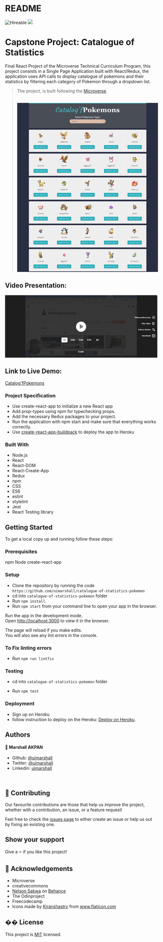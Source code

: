 # README

![Hireable](https://img.shields.io/badge/Hireable-yes-success) ![](https://img.shields.io/badge/-Microverse%20projects-blueviolet)

# Capstone Project: Catalogue of Statistics

Final React Project of the Microverse Technical Curriculum Program, this project consists in a Single Page Application built with React/Redux, the application uses API calls to display catalogue of pokemons and their statistics by filtering each category of Pokemon through a dropdown list.


> The project, is built following the [Microverse](https://www.notion.so/Catalogue-of-Statistics-72446e7fa33c403a9b6a0bc1de5c6cf5).<br>

> ​
> ![screenshot](public/Catalogue-of-pokemons.png)
>

## Video Presentation:

[![Watch Catalogue of Pokemons](public/video-presentation.png)](https://www.loom.com/share/f032b680574841f59371be7dc62a921f)

[]()


## Link to Live Demo:

[Catalog'fPokemons](https://pokemon-catalogue-stats.herokuapp.com/)

### Project Specification

- Use create-react-app to initialize a new React app
- Add prop-types using npm for typechecking props.
- Add the necessary Redux packages to your project.
- Run the application with npm start and make sure that everything works correctly.
- Use [create-react-app-buildpack](https://github.com/mars/create-react-app-buildpack) to deploy the app to Heroku

### Built With

- Node.js
- React
- React-DOM
- React-Create-App
- Redux
- npm
- CSS
- ES6
- eslint
- stylelint
- Jest
- React Testing library

## Getting Started
To get a local copy up and running follow these steps:

### Prerequisites

npm
Node
create-react-app
### Setup

- Clone the repository by running the code `https://github.com/uimarshall/catalogue-of-statistics-pokemon`
- cd into `catalogue-of-statistics-pokemon` folder
- Run `npm install`.
- Run `npm start` from your command line to open your app in the browser.

Run the app in the development mode.\
Open [http://localhost:3000](http://localhost:3000) to view it in the browser.

The page will reload if you make edits.\
You will also see any lint errors in the console.

### To Fix linting errors

- Run `npm run lintfix`
### Testing

- cd into `catalogue-of-statistics-pokemon` folder

- Run `npm test`
### Deployment

- Sign up on Heroku
- follow instruction to deploy on the Heroku: [Deploy on Heroku](https://github.com/mars/create-react-app-buildpack).
## Authors
#### 👤 **Marshall AKPAN**

- Github: [@uimarshall](https://github.com/uimarshall)
- Twitter: [@uimarshall](https://twitter.com/uimarshall)
- Linkedin: [uimarshall](https://www.linkedin.com/in/marshall-akpan-19745526/)

​
## 🤝 Contributing

Our favourite contributions are those that help us improve the project, whether with a contribution, an issue, or a feature request!

Feel free to check the [issues page](https://github.com/uimarshall/catalogue-of-statistics-pokemon/issues) to either create an issue or help us out by fixing an existing one.
## Show your support

Give a ⭐️ if you like this project!
​
## :clap: Acknowledgements

- Microverse
- creativecommons
- [Nelson Sakwa](https://www.behance.net/gallery/31579789/Ballhead-App-(Free-PSDs)) on [Behance](https://www.behance.net/)
- The Odinproject
- Freecodecamp
- <div>Icons made by <a href="https://www.flaticon.com/authors/kiranshastry" title="Kiranshastry">Kiranshastry</a> from <a href="https://www.flaticon.com/" title="Flaticon">www.flaticon.com</a></div>
  
## �� License

This project is [MIT](lic.url) licensed.



